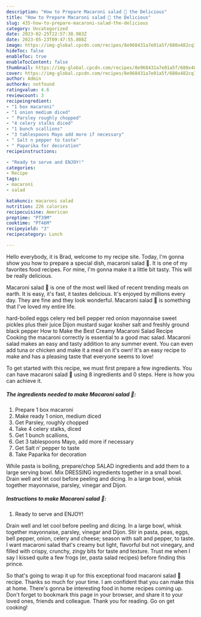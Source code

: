 ```yaml
---
description: "How to Prepare Macaroni salad 💚 the Delicious"
title: "How to Prepare Macaroni salad 💚 the Delicious"
slug: 435-how-to-prepare-macaroni-salad-the-delicious
category: Uncategorized
date: 2023-02-25T22:57:38.983Z
date: 2023-05-23T09:47:55.808Z
image: https://img-global.cpcdn.com/recipes/8e968431a7e01a5f/680x482cq70/macaroni-salad-recipe-main-photo.jpg
hideToc: false
enableToc: true
enableTocContent: false
thumbnail: https://img-global.cpcdn.com/recipes/8e968431a7e01a5f/680x482cq70/macaroni-salad-recipe-main-photo.jpg
cover: https://img-global.cpcdn.com/recipes/8e968431a7e01a5f/680x482cq70/macaroni-salad-recipe-main-photo.jpg
author: Admin
authorAv: notfound
ratingvalue: 4.6
reviewcount: 3
recipeingredient:
- "1 box macaroni"
- "1 onion medium diced"
- " Parsley roughly chopped"
- "4 celery stalks diced"
- "1 bunch scallions"
- "3 tablespoons Mayo add more if necessary"
- " Salt n pepper to taste"
- " Paparika for decoration"
recipeinstructions:

- "Ready to serve and ENJOY!"
categories:
- Recipe
tags:
- macaroni
- salad

katakunci: macaroni salad 
nutrition: 226 calories
recipecuisine: American
preptime: "PT39M"
cooktime: "PT46M"
recipeyield: "3"
recipecategory: Lunch

---
```



Hello everybody, it is Brad, welcome to my recipe site. Today, I'm gonna show you how to prepare a special dish, macaroni salad 💚. It is one of my favorites food recipes. For mine, I'm gonna make it a little bit tasty. This will be really delicious.

Macaroni salad 💚 is one of the most well liked of recent trending meals on earth. It is easy, it's fast, it tastes delicious. It's enjoyed by millions every day. They are fine and they look wonderful. Macaroni salad 💚 is something that I've loved my entire life.

hard-boiled eggs celery red bell pepper red onion mayonnaise sweet pickles plus their juice Dijon mustard sugar kosher salt and freshly ground black pepper How to Make the Best Creamy Macaroni Salad Recipe Cooking the macaroni correctly is essential to a good mac salad. Macaroni salad makes an easy and tasty addition to any summer event. You can even add tuna or chicken and make it a meal on it&#39;s own! It&#39;s an easy recipe to make and has a pleasing taste that everyone seems to love!


To get started with this recipe, we must first prepare a few ingredients. You can have macaroni salad 💚 using 8 ingredients and 0 steps. Here is how you can achieve it.

<!--inarticleads1-->

##### The ingredients needed to make Macaroni salad 💚:

1. Prepare 1 box macaroni
1. Make ready 1 onion, medium diced
1. Get  Parsley, roughly chopped
1. Take 4 celery stalks, diced
1. Get 1 bunch scallions,
1. Get 3 tablespoons Mayo, add more if necessary
1. Get  Salt n’ pepper to taste
1. Take  Paparika for decoration


While pasta is boiling, prepare/chop SALAD ingredients and add them to a large serving bowl. Mix DRESSING ingredients together in a small bowl. Drain well and let cool before peeling and dicing. In a large bowl, whisk together mayonnaise, parsley, vinegar and Dijon. 

<!--inarticleads2-->

##### Instructions to make Macaroni salad 💚:


1. Ready to serve and ENJOY!

Drain well and let cool before peeling and dicing. In a large bowl, whisk together mayonnaise, parsley, vinegar and Dijon. Stir in pasta, peas, eggs, bell pepper, onion, celery and cheese; season with salt and pepper, to taste. I want macaroni salad that&#39;s creamy but light, flavorful but not vinegary, and filled with crispy, crunchy, zingy bits for taste and texture. Trust me when I say I kissed quite a few frogs (er, pasta salad recipes) before finding this prince. 

So that's going to wrap it up for this exceptional food macaroni salad 💚 recipe. Thanks so much for your time. I am confident that you can make this at home. There's gonna be interesting food in home recipes coming up. Don't forget to bookmark this page in your browser, and share it to your loved ones, friends and colleague. Thank you for reading. Go on get cooking!
